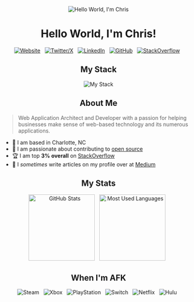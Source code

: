 <div align="center">

![Hello World, I'm Chris](https://images.squarespace-cdn.com/content/v1/5eaa8a43dd3abf246602a753/1588240685013-AFZLD3TIHQA84BUZ44LN/bg_3.jpg)

Hello World, I'm Chris!
=======================

[![Website](https://skillicons.dev/icons?i=devto)](https://leek.io) &nbsp;
[![Twitter/X](https://skillicons.dev/icons?i=twitter)](https://twitter.com/leeked) &nbsp;
[![LinkedIn](https://skillicons.dev/icons?i=linkedin)](https://www.linkedin.com/in/richardcjones/) &nbsp;
[![GitHub](https://skillicons.dev/icons?i=github)](https://github.com/leek) &nbsp;
[![StackOverflow](https://skillicons.dev/icons?i=stackoverflow)](https://stackoverflow.com/users/3765/leek) &nbsp;

My Stack
--------

![My Stack](https://skillicons.dev/icons?i=alpinejs,css,html,js,laravel,mysql,php,tailwind)

About Me
--------

</div>

> Web Application Architect and Developer with a passion for helping businesses make sense of web-based technology and its numerous applications.

- 📍 I am based in Charlotte, NC
- 🔭 I am passionate about contributing to [open source](https://opensource.com/resources/what-open-source)
- 🏆 I am top **3% overall** on [StackOverflow](https://stackoverflow.com/users/3765/leek)
- 📝 I _sometimes_ write articles on my profile over at [Medium](https://medium.com/@leeked)

<div align="center">

My Stats
--------

<p>
    <img height=175 alt="GitHub Stats" src="https://github-readme-stats.vercel.app/api?username=leek&show_icons=true&count_private=true&theme=dark&rank_icon=percentile" />&nbsp;&nbsp;
    <img height=175 alt="Most Used Languages" src="https://github-readme-stats.vercel.app/api/top-langs/?username=leek&layout=compact&theme=dark" />&nbsp;&nbsp;
</p>

When I'm AFK
------------

![Steam](https://img.shields.io/badge/steam-%23000000.svg?style=for-the-badge&logo=steam&logoColor=white) &nbsp;
![Xbox](https://img.shields.io/badge/xbox-%230e7a0d.svg?style=for-the-badge&logo=xbox&logoColor=white) &nbsp;
![PlayStation](https://img.shields.io/badge/Playstation%205-003791?style=for-the-badge&logo=playstation-5&logoColor=white) &nbsp;
![Switch](https://img.shields.io/badge/Switch-E60012?style=for-the-badge&logo=nintendo-switch&logoColor=white) &nbsp;
![Netflix](https://img.shields.io/badge/Netflix-E50914?style=for-the-badge&logo=netflix&logoColor=white) &nbsp;
![Hulu](https://img.shields.io/badge/Hulu-3DBB3D?style=for-the-badge&logo=hulu&logoColor=white) &nbsp;

</div>

<!-- aws,bash,bootstrap,docker,figma,git,gulp,jquery,nginx,nodejs,postman,redis,sass,vite,vue,wordpress -->
